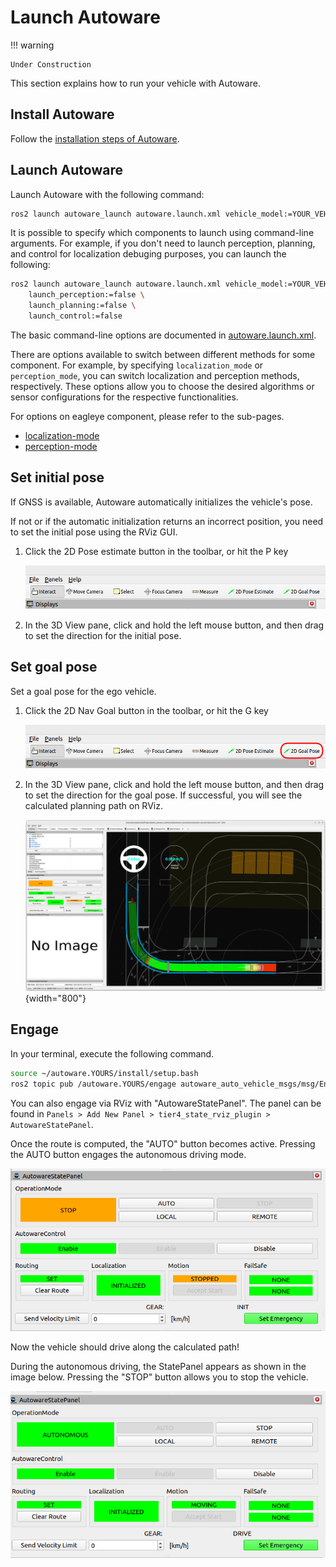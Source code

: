 # Launch Autoware

!!! warning

    Under Construction

This section explains how to run your vehicle with Autoware.

## Install Autoware

Follow the [installation steps of Autoware](../../../installation/).

## Launch Autoware

Launch Autoware with the following command:

```bash
ros2 launch autoware_launch autoware.launch.xml vehicle_model:=YOUR_VEHICLE sensor_kit:=YOUR_SENSOR_KIT map_path:=/PATH/TO/YOUR/MAP
```

It is possible to specify which components to launch using command-line arguments.
For example, if you don't need to launch perception, planning, and control for localization debuging purposes, you can launch the following:

```bash
ros2 launch autoware_launch autoware.launch.xml vehicle_model:=YOUR_VEHICLE sensor_kit:=YOUR_SENSOR_KIT map_path:=/PATH/TO/YOUR/MAP \
    launch_perception:=false \
    launch_planning:=false \
    launch_control:=false
```

The basic command-line options are documented in [autoware.launch.xml](https://github.com/autowarefoundation/autoware_launch/blob/main/autoware_launch/launch/autoware.launch.xml).

There are options available to switch between different methods for some component.
For example, by specifying `localization_mode` or `perception_mode`, you can switch localization and perception methods, respectively.
These options allow you to choose the desired algorithms or sensor configurations for the respective functionalities.

For options on eagleye component, please refer to the sub-pages.

- [localization-mode](localization-mode/index.md)
- [perception-mode](perception.md)

## Set initial pose

If GNSS is available, Autoware automatically initializes the vehicle's pose.

If not or if the automatic initialization returns an incorrect position, you need to set the initial pose using the RViz GUI.

1. Click the 2D Pose estimate button in the toolbar, or hit the P key

   ![2D Pose estimate](images/2d_pose_estimate.png)

2. In the 3D View pane, click and hold the left mouse button, and then drag to set the direction for the initial pose.

## Set goal pose

Set a goal pose for the ego vehicle.

1. Click the 2D Nav Goal button in the toolbar, or hit the G key

   ![2D Pose estimate](images/2d_goal_pose.png)

2. In the 3D View pane, click and hold the left mouse button, and then drag to set the direction for the goal pose.
   If successful, you will see the calculated planning path on RViz.

   ![route planning](images/route_planning_is_complete.png){width="800"}

## Engage

In your terminal, execute the following command.

```bash
source ~/autoware.YOURS/install/setup.bash
ros2 topic pub /autoware.YOURS/engage autoware_auto_vehicle_msgs/msg/Engage "engage: true" -1
```

You can also engage via RViz with "AutowareStatePanel".
The panel can be found in `Panels > Add New Panel > tier4_state_rviz_plugin > AutowareStatePanel`.

Once the route is computed, the "AUTO" button becomes active. Pressing the AUTO button engages the autonomous driving mode.

![autoware state panel](images/autoware_state_panel_before.png)

Now the vehicle should drive along the calculated path!

During the autonomous driving, the StatePanel appears as shown in the image below. Pressing the "STOP" button allows you to stop the vehicle.

![autoware state panel](images/autoware_state_panel_after.png)
